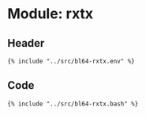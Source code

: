 # Module: rxtx

## Header

```shell
{% include "../src/bl64-rxtx.env" %}
```

## Code

```shell
{% include "../src/bl64-rxtx.bash" %}
```
